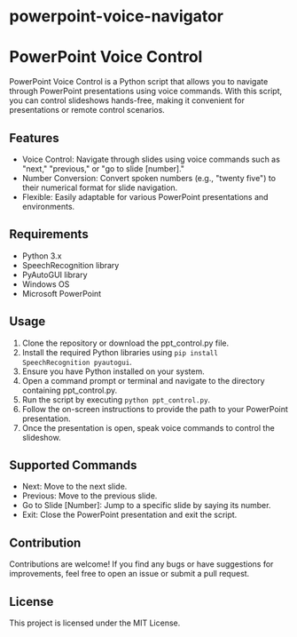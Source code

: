 # powerpoint-voice-navigator

<h1>PowerPoint Voice Control</h1>
<p>PowerPoint Voice Control is a Python script that allows you to navigate through PowerPoint presentations using voice commands. With this script, you can control slideshows hands-free, making it convenient for presentations or remote control scenarios.</p>

<h2>Features</h2>
<ul>
  <li>Voice Control: Navigate through slides using voice commands such as "next," "previous," or "go to slide [number]."</li>
  <li>Number Conversion: Convert spoken numbers (e.g., "twenty five") to their numerical format for slide navigation.</li>
  <li>Flexible: Easily adaptable for various PowerPoint presentations and environments.</li>
</ul>

<h2>Requirements</h2>
<ul>
  <li>Python 3.x</li>
  <li>SpeechRecognition library</li>
  <li>PyAutoGUI library</li>
  <li>Windows OS</li>
  <li>Microsoft PowerPoint</li>
</ul>

<h2>Usage</h2>
<ol>
  <li>Clone the repository or download the ppt_control.py file.</li>
  <li>Install the required Python libraries using <code>pip install SpeechRecognition pyautogui</code>.</li>
  <li>Ensure you have Python installed on your system.</li>
  <li>Open a command prompt or terminal and navigate to the directory containing ppt_control.py.</li>
  <li>Run the script by executing <code>python ppt_control.py</code>.</li>
  <li>Follow the on-screen instructions to provide the path to your PowerPoint presentation.</li>
  <li>Once the presentation is open, speak voice commands to control the slideshow.</li>
</ol>

<h2>Supported Commands</h2>
<ul>
  <li>Next: Move to the next slide.</li>
  <li>Previous: Move to the previous slide.</li>
  <li>Go to Slide [Number]: Jump to a specific slide by saying its number.</li>
  <li>Exit: Close the PowerPoint presentation and exit the script.</li>
</ul>

<h2>Contribution</h2>
<p>Contributions are welcome! If you find any bugs or have suggestions for improvements, feel free to open an issue or submit a pull request.</p>

<h2>License</h2>
<p>This project is licensed under the MIT License.</p>


